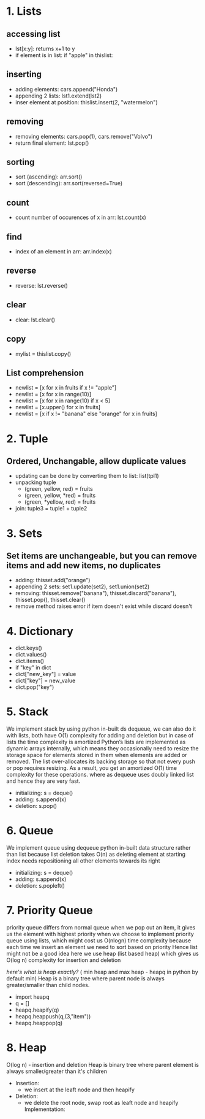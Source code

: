# 1. Lists

## accessing list 
  - lst[x:y]: returns x+1 to y 
  - if element is in list: if "apple" in thislist:
## inserting
  - adding elements: cars.append("Honda")
  - appending 2 lists: lst1.extend(lst2)
  - inser element at position: thislist.insert(2, "watermelon")
## removing
   - removing elements: cars.pop(1), cars.remove("Volvo")  
   - return final element: lst.pop()

## sorting
   - sort (ascending): arr.sort()
   - sort (descending): arr.sort(reversed=True)
  
## count 
   - count number of occurences of x in arr: lst.count(x)

## find
   - index of an element in arr: arr.index(x)
  
## reverse
   - reverse: lst.reverse()

## clear
  - clear: lst.clear()

## copy
  - mylist = thislist.copy()

## List comprehension
  - newlist = [x for x in fruits if x != "apple"]
  - newlist = [x for x in range(10)]
  - newlist = [x for x in range(10) if x < 5]
  - newlist = [x.upper() for x in fruits]
  - newlist = [x if x != "banana" else "orange" for x in fruits]
   
   
# 2. Tuple

## Ordered, Unchangable, allow duplicate values
- updating can be done by converting them to list: list(tpl1)
- unpacking tuple
  - (green, yellow, red) = fruits
  - (green, yellow, *red) = fruits
  - (green, *yellow, red) = fruits
- join: tuple3 = tuple1 + tuple2

# 3. Sets

## Set items are unchangeable, but you can remove items and add new items, no duplicates
- adding: thisset.add("orange")
- appending 2 sets: set1.update(set2), set1.union(set2)
- removing: thisset.remove("banana"), thisset.discard("banana"), thisset.pop(), thisset.clear()
- remove method raises error if item doesn't exist while discard doesn't

# 4. Dictionary
- dict.keys()
- dict.values()
- dict.items()
- if "key" in dict
- dict["new_key"] = value
- dict["key"] = new_value
- dict.pop("key")


# 5. Stack
We implement stack by using python in-built ds dequeue, we can also do it with lists, both have O(1) complexity for adding and deletion but in case of lists 
the time complexity is amortized 
Python’s lists are implemented as dynamic arrays internally, which means they occasionally need to 
resize the storage space for elements stored in them when elements are added or removed. 
The list over-allocates its backing storage so that not every push or pop requires resizing. 
As a result, you get an amortized O(1) time complexity for these operations. where as dequeue uses doubly linked list and hence they are very fast.

- initializing: s = deque()
- adding: s.append(x)
- deletion: s.pop()


# 6. Queue
We implement queue using dequeue python in-built data structure rather than list because list deletion takes O(n) as deleting element at starting 
index needs repositioning all other elements towards its right

- initializing: s = deque()
- adding: s.append(x)
- deletion: s.popleft()

# 7. Priority Queue
priority queue differs from normal queue when we pop out an item, it gives us the element with highest priority
when we choose to implement priority queue using lists, which might cost us O(nlogn) time complexity because each time we insert an element we need to sort based on priority
Hence list might not be a good idea
here we use heap (list based heap) which gives us O(log n) complexity for insertion and deletion 

*here's what is heap exactly?* ( min heap and max heap - heapq in python by default min)
Heap is a binary tree where parent node is always greater/smaller than child nodes.

- import heapq
- q = []
- heapq.heapify(q)
- heapq.heappush(q,(3,"item"))
- heapq.heappop(q)

# 8. Heap 
O(log n) - insertion and deletion
Heap is binary tree where parent element is always smaller/greater than it's children
- Insertion: 
  -  we insert at the leaft node and then heapify 
- Deletion:
  - we delete the root node, swap root as leaft node and heapify
Implementation: 

